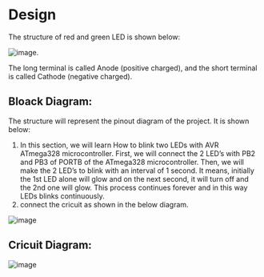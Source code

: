 
# Design

The structure of red and green LED is shown below:

![image](https://static.javatpoint.com/tutorial/arduino/images/arduino-blinking-two-led.png).

The long terminal is called Anode (positive charged), and the short terminal is called Cathode (negative charged).

## Bloack Diagram:

The structure will represent the pinout diagram of the project. It is shown below:

1.  In this section, we will learn How to blink two LEDs with AVR ATmega328 microcontroller. First, we will connect the 2 LED’s with PB2 and PB3 of  PORTB of the ATmega328 microcontroller. Then, we will make the 2 LED’s to blink with an interval of 1 second. It means, initially the 1st LED alone will glow and on the next second, it will turn off and the 2nd  one will glow. This process continues forever and in this way LEDs blinks continuously. 
2.  connect the cricuit as shown in the below diagram.

![image](https://www.circuitstoday.com/wp-content/uploads/2017/10/blinkTwoLED.jpg)


## Cricuit Diagram:

![image](https://www.circuitstoday.com/wp-content/uploads/2017/10/Blinking-Two-LED%E2%80%99s-Using-ATmega328-e1507351964566.jpg)
